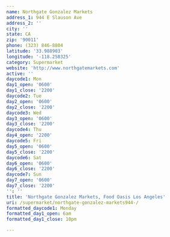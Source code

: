 ```yaml
---
name: Northgate Gonzalez Markets
address_1: 944 E Slauson Ave
address_2: ''
city: ''
state: CA
zip: '90011'
phone: (323) 846-8804
latitude: '33.988903'
longitude: '-118.258325'
category: Supermarket
website: 'http://www.northgatemarkets.com'
active: ''
daycode1: Mon
day1_open: '0600'
day1_close: '2200'
daycode2: Tue
day2_open: '0600'
day2_close: '2200'
daycode3: Wed
day3_open: '0600'
day3_close: '2200'
daycode4: Thu
day4_open: '2200'
daycode5: Fri
day5_open: '0600'
day5_close: '2200'
daycode6: Sat
day6_open: '0600'
day6_close: '2200'
daycode7: Sun
day7_open: '0600'
day7_close: '2200'
'': ''
title: 'Northgate Gonzalez Markets, Food Oasis Los Angeles'
uri: /supermarket/northgate-gonzalez-markets944-/
formatted_daycode1: Monday
formatted_day1_open: 6am
formatted_day1_close: 10pm

---
```

